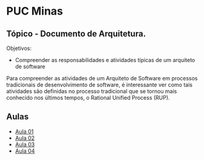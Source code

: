 # PUC Minas

## Tópico -  Documento de Arquitetura. 

Objetivos:
  - Compreender as responsabilidades e atividades típicas de um arquiteto de software

Para compreender as atividades de um Arquiteto de Software em processos tradicionais de desenvolvimento de software, é interessante ver como tais atividades são definidas no processo tradicional que se tornou mais conhecido nos últimos tempos, o Rational Unified Process (RUP). 

## Aulas
  - [Aula 01](./aula-01/readme.md)
  - [Aula 02](./aula-02/readme.md)
  - [Aula 03](./aula-03/readme.md)
  - [Aula 04](./aula-04/readme.md)
